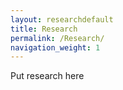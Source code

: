 ```yaml
---
layout: researchdefault
title: Research
permalink: /Research/
navigation_weight: 1
---
```

Put research here
